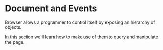 
# Document and Events 

Browser allows a programmer to control itself by exposing an hierarchy of objects.

In this section we'll learn how to make use of them to query and manipulate the page.



